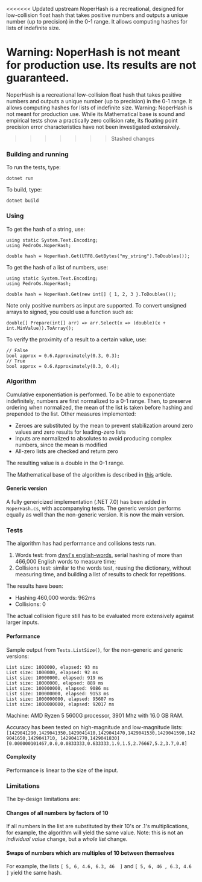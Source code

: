 <<<<<<< Updated upstream
NoperHash is a recreational, designed for low-collision float hash that takes positive numbers and outputs a unique number (up to precision) in the 0-1 range. It allows computing hashes for lists of indefinite size.

Warning: NoperHash is not meant for production use. Its results are not guaranteed.
=======
NoperHash is a recreational low-collision float hash that takes positive numbers and outputs a unique number (up to precision) in the 0-1 range. It allows computing hashes for lists of indefinite size.
Warning: NoperHash is not meant for production use. While its Mathematical base is sound and empirical tests show a practically zero collision rate, its floating point precision error characteristics have not been investigated extensively.
>>>>>>> Stashed changes

### Building and running

To run the tests, type:

```
dotnet run
```

To build, type:

```
dotnet build
```

### Using

To get the hash of a string, use:

```
using static System.Text.Encoding;
using PedroOs.NoperHash;

double hash = NoperHash.Get(UTF8.GetBytes("my_string").ToDoubles());
```

To get the hash of a list of numbers, use:

```
using static System.Text.Encoding;
using PedroOs.NoperHash;

double hash = NoperHash.Get(new int[] { 1, 2, 3 }.ToDoubles());
```

Note only positive numbers as input are supported. To convert unsigned arrays to signed, you could use a function such as:

```
double[] Prepare(int[] arr) => arr.Select(x => (double)(x + int.MinValue)).ToArray();
```

To verify the proximity of a result to a certain value, use:

```
// False
bool approx = 0.6.Approximately(0.3, 0.3);
// True
bool approx = 0.6.Approximately(0.3, 0.4);
```

### Algorithm

Cumulative exponentiation is performed. To be able to exponentiate indefinitely, numbers are first normalized to a 0-1 range. Then, to preserve ordering when normalized, the mean of the list is taken before hashing and prepended to the list.
Other measures implemented:

* Zeroes are substituted by the mean to prevent stabilization around zero values and zero results for leading-zero lists
* Inputs are normalized to absolutes to avoid producing complex numbers, since the mean is modified
* All-zero lists are checked and return zero

The resulting value is a double in the 0-1 range.

The Mathematical base of the algorithm is described in <a href="https://pedroos.github.io/an_exponentiation_based_float_hash.html">this</a> article.

#### Generic version

A fully genericized implementation (.NET 7.0) has been added in `NoperHash.cs`, with accompanying tests. The generic version performs equally as well than the non-generic version. It is now the main version.

### Tests

The algorithm has had performance and collisions tests run.

1.  Words test: from  [dwyl's english-words](https://github.com/dwyl/english-words), serial hashing of more than 466,000 English words to measure time;
2.  Collisions test: similar to the words test, reusing the dictionary, without measuring time, and building a list of results to check for repetitions.

The results have been:

- Hashing 460,000 words: 962ms
- Collisions: 0

The actual collision figure still has to be evaluated more extensively against larger inputs.

#### Performance

Sample output from `Tests.ListSize()`, for the non-generic and generic versions:

```
List size: 1000000, elapsed: 93 ms
List size: 1000000, elapsed: 92 ms
List size: 10000000, elapsed: 919 ms
List size: 10000000, elapsed: 889 ms
List size: 100000000, elapsed: 9086 ms
List size: 100000000, elapsed: 9153 ms
List size: 1000000000, elapsed: 95607 ms
List size: 1000000000, elapsed: 92017 ms
```

Machine: AMD Ryzen 5 5600G processor, 3901 Mhz with 16.0 GB RAM.

Accuracy has been tested on high-magnitude and low-magnitude lists:
 `[1429041290,1429041350,1429041410,1429041470,1429041530,1429041590,1429041650,1429041710, 1429041770,1429041830]`
 `[0.000000101467,0.0,0.0833333,0.633333,1.9,1.5,2.76667,5.2,3.7,0.8]`

#### Complexity

Performance is linear to the size of the input.

### Limitations

The by-design limitations are:

#### Changes of all numbers by factors of 10
If all numbers in the list are substituted by their 10's or .1's multiplications, for example, the algorithm will yield the same value. Note: this is not an *individual value* change, but a *whole list* change.

#### Swaps of numbers which are multiples of 10 between themselves
For example, the lists 
`[ 5, 6, 4.6, 6.3, 46  ]`
and 
`[ 5, 6, 46 , 6.3, 4.6 ]`
yield the same hash.
